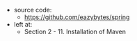 - source code: 
  - https://github.com/eazybytes/spring
- left at: 
  - Section 2 - 11. Installation of Maven